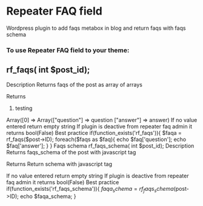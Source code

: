 # Repeater FAQ field
Wordpress plugin to add faqs metabox in blog and return faqs with faqs schema

### To use Repeater FAQ field to your theme:

## rf_faqs( int $post_id);

Description
Returns faqs of the post as array of arrays

Returns
<ol>
  <li>testing</li> 
</ol>
Array([0] => Array(["question"] => question ["answer"] => answer)
If no value entered return empty string
If plugin is deactive from repeater faq admin it returns bool(False)
Best practice
if(function_exists('rf_faqs')){
  $faqa = rf_faqs($post->ID);
  foreach($faqs as $faq){
    echo $faq['question'];
    echo $faq['answer'];
  }
}
Faqs schema
rf_faqs_schema( int $post_id);
Description
Returns faqs_schema of the post with javascript tag

Returns
Return schema with javascript tag
<script>
{
  "@context": "https://schema.org",
  "@type": "FAQPage",
  "mainEntity": [{
  "@type": "Question",
  "name": "Your-question?",
  "acceptedAnswer": {
    "@type": "Answer",
    "text": "Your-answer."
  }
  }]
}
</script>
If no value entered return empty string
If plugin is deactive from repeater faq admin it returns bool(False)
Best practice
if(function_exists('rf_faqs_schema')){
  $faqa_schema = rf_faqs_schema($post->ID);
  echo $faqa_schema;
}
